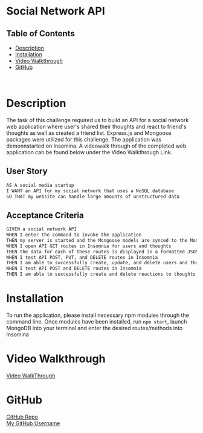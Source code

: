# Social Network API

## Table of Contents
* [Description](#description)
* [Installation](#installation)
* [Video Walkthrough](#video-walkthrough)
* [GitHub](#github)

<br/>

# Description
The task of this challenge required us to build an API for a social network web application where user's shared their thoughts and react to friend's thoughts as well as created a friend list. Express.js and Mongoose packages were utilized for this challenge. The application was demonnstarted on Insomina. A videowalk through of the completed web application can be found below under the Video Walkthrough Link.

## User Story

```md
AS A social media startup
I WANT an API for my social network that uses a NoSQL database
SO THAT my website can handle large amounts of unstructured data
```

## Acceptance Criteria

```md
GIVEN a social network API
WHEN I enter the command to invoke the application
THEN my server is started and the Mongoose models are synced to the MongoDB database
WHEN I open API GET routes in Insomnia for users and thoughts
THEN the data for each of these routes is displayed in a formatted JSON
WHEN I test API POST, PUT, and DELETE routes in Insomnia
THEN I am able to successfully create, update, and delete users and thoughts in my database
WHEN I test API POST and DELETE routes in Insomnia
THEN I am able to successfully create and delete reactions to thoughts and add and remove friends to a user’s friend list
```

# Installation
To run the application, please install necessary npm modules through the command line. Once modules have been installed, run `npm start`, launch MongoDB into your terminal and enter the desired routes/methods into Insomina

# Video Walkthrough
[Video WalkThrough](https://drive.google.com/file/d/1kUnA_mVvck0vJFV4l_PgMUvhQFP6sk8k/view)

# GitHub
[GitHub Repo](https://github.com/ehliao/social-network-API)
<br/>
[My GitHub Username](https://github.com/ehliao)


